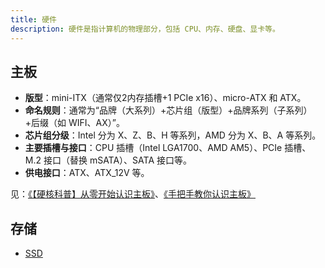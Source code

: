 ```yaml
---
title: 硬件
description: 硬件是指计算机的物理部分，包括 CPU、内存、硬盘、显卡等。
---
```


## 主板

* **版型**：mini-ITX（通常仅2内存插槽+1 PCIe x16）、micro-ATX 和 ATX。
* **命名规则**：通常为“品牌（大系列）+芯片组（版型）+品牌系列（子系列）+后缀（如 WIFI、AX）”。
* **芯片组分级**：Intel 分为 X、Z、B、H 等系列，AMD 分为 X、B、A 等系列。
* **主要插槽与接口**：CPU 插槽（Intel LGA1700、AMD AM5）、PCIe 插槽、M.2 接口（替换 mSATA）、SATA 接口等。
* **供电接口**：ATX、ATX_12V 等。

见：[《【硬核科普】从零开始认识主板》](https://www.bilibili.com/video/BV1xQ4y1b7JS/)、[《手把手教你认识主板》](https://sspai.com/post/78672)

## 存储

* [SSD](/maps/_hardware/ssd)
